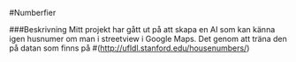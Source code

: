 #Numberfier

###Beskrivning
Mitt projekt har gått ut på att skapa en AI som kan känna igen husnumer om man i streetview i Google Maps. Det genom att träna den på datan som finns på #(http://ufldl.stanford.edu/housenumbers/)

